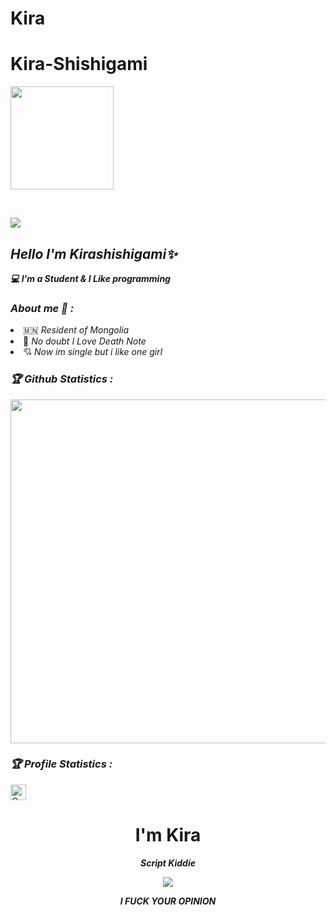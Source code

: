 # Kira
# Kira-Shishigami
<p align="center"><a href="https://github.com/Kira-Shishigami">

<img height="165" src="https://github-readme-stats.vercel.app/api?username=Kira-Shishigami&show_icons=true&include_all_commits=true&theme=react&cache_seconds=3200&hide_border=true" /></a>

&nbsp;&nbsp;&nbsp;

<a href="https://github.com/Kira-Shishigami"><img src="https://github-readme-stats.vercel.app/api/top-langs/?username=Kira-Shishigami&layout=compact&theme=react&hide_border=true" />

</a></p>

<h2><b><i>Hello I'm Kirashishigami✨</i></b></h2>

<b><i>💻 I'm a Student & I Like programming</i></b>

<h3><b><i> About me 🧠 :</i></b></h3>

<li> 🇲🇳 <i>Resident of Mongolia</i></li>

<li> 👤 <i>No doubt I Love Death Note </i></li>

<li> 💘 <i>Now im single but i like one girl</i></li>


<h3><b><i>🏆 Github Statistics :</i></b></h3>

<a href="https://github.com/Kira-Shishigami"><img width=550 src="https://github-profile-trophy.vercel.app/?username=Kira-Shishigami&theme=dracula&no-frame=true&title=Followers,Stars,Commit,Repository,Issues"/></a>

<h3><b><i>🏆 Profile Statistics :</i></b></h3>

<a href="https://github.com/Kira-Shishigamu"><img height="25" title="Counter" src="https://komarev.com/ghpvc/?username=Kira-Shishigami&color=blueviolet&style=flat-square"></a>
<h1 align="center"> I'm Kira</h1>
<p align="center">
     <i> <b> Script Kiddie </b> </i>
</p>

<p align="center">
<img src="https://giffiles.alphacoders.com/120/120248.gif">
</p>
<p align="center">
<i> <b> I FUCK YOUR OPINION </b> </i>
</p>

